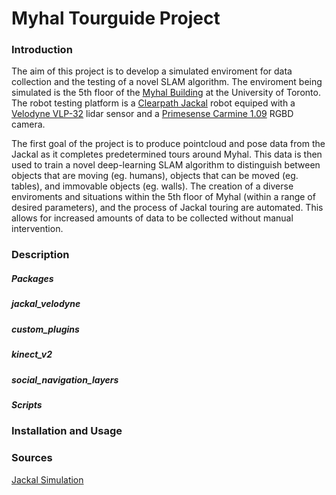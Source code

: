 # Myhal Tourguide Project 

### Introduction

The aim of this project is to develop a simulated enviroment for data collection and the testing of a novel SLAM algorithm. The enviroment being simulated is the 5th floor of the [Myhal Building](https://www.engineering.utoronto.ca/myhal-centre-for-engineering-innovation-entrepreneurship/) at the University of Toronto. The robot testing platform is a [Clearpath Jackal](https://clearpathrobotics.com/jackal-small-unmanned-ground-vehicle/) robot equiped with a [Velodyne VLP-32](https://velodynelidar.com/products/ultra-puck/) lidar sensor and a [Primesense Carmine 1.09](http://xtionprolive.com/primesense-carmine-1.09) RGBD camera. 

The first goal of the project is to produce pointcloud and pose data from the Jackal as it completes predetermined tours around Myhal. This data is then used to train a novel deep-learning SLAM algorithm to distinguish between objects that are moving (eg. humans), objects that can be moved (eg. tables), and immovable objects (eg. walls). The creation of a diverse enviroments and situations within the 5th floor of Myhal (within a range of desired parameters), and the process of Jackal touring are automated. This allows for increased amounts of data to be collected without manual intervention.

### Description

##### Packages

##### jackal_velodyne

##### custom_plugins

##### kinect_v2

##### social_navigation_layers

##### Scripts 

### Installation and Usage

### Sources 

[Jackal Simulation](https://www.clearpathrobotics.com/assets/guides/kinetic/jackal/simulation.html)



